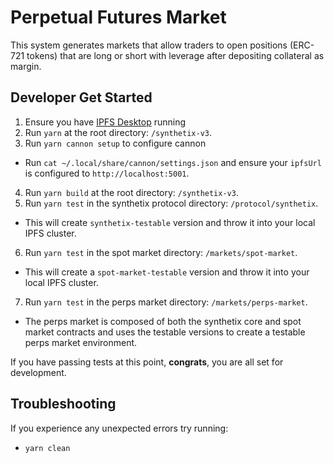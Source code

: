 # Perpetual Futures Market

This system generates markets that allow traders to open positions (ERC-721 tokens) that are long or short with leverage after depositing collateral as margin.

## Developer Get Started

1. Ensure you have [IPFS Desktop](https://docs.ipfs.tech/install/ipfs-desktop/) running
2. Run `yarn` at the root directory: `/synthetix-v3`.
3. Run `yarn cannon setup` to configure cannon

- Run `cat ~/.local/share/cannon/settings.json` and ensure your `ipfsUrl` is configured to `http://localhost:5001`.

4. Run `yarn build` at the root directory: `/synthetix-v3`.
5. Run `yarn test` in the synthetix protocol directory: `/protocol/synthetix`.

- This will create `synthetix-testable` version and throw it into your local IPFS cluster.

6. Run `yarn test` in the spot market directory: `/markets/spot-market`.

- This will create a `spot-market-testable` version and throw it into your local IPFS cluster.

7. Run `yarn test` in the perps market directory: `/markets/perps-market`.

- The perps market is composed of both the synthetix core and spot market contracts and uses the testable versions to create a testable perps market environment.

If you have passing tests at this point, **congrats**, you are all set for development.

## Troubleshooting

If you experience any unexpected errors try running:

- `yarn clean`
